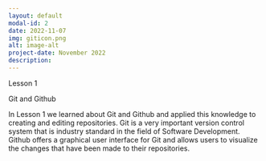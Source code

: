 ```yaml
---
layout: default
modal-id: 2
date: 2022-11-07
img: giticon.png
alt: image-alt
project-date: November 2022
description: 
---
```


Lesson 1

Git and Github

In Lesson 1 we learned about Git and Github and applied this knowledge to creating and editing repositories. Git is a very important version control system that is industry standard in the field of Software Development. Github offers a graphical user interface for Git and allows users to visualize the changes that have been made to their repositories.
